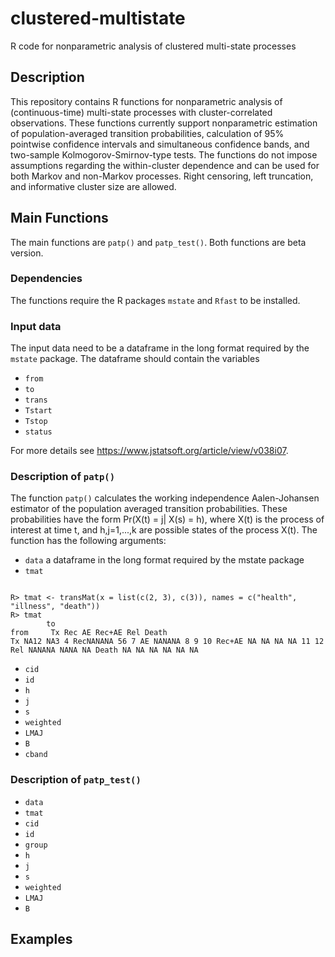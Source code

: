 # clustered-multistate
R code for nonparametric analysis of clustered multi-state processes

## Description

This repository contains R functions for nonparametric analysis of (continuous-time) multi-state processes with cluster-correlated observations. These functions currently support nonparametric estimation of population-averaged transition probabilities, calculation of 95% pointwise confidence intervals and simultaneous confidence bands, and two-sample Kolmogorov-Smirnov-type tests. The functions do not impose assumptions regarding the within-cluster dependence and can be used for both Markov and non-Markov processes. Right censoring, left truncation, and informative cluster size are allowed.

## Main Functions

The main functions are `patp()` and `patp_test()`. Both functions are beta version.

### Dependencies
The functions require the R packages `mstate` and `Rfast` to be installed.

### Input data
The input data need to be a dataframe in the long format required by the `mstate` package. The dataframe should contain the variables

* `from`
* `to`
* `trans`
* `Tstart`
* `Tstop`
* `status`

For more details see <https://www.jstatsoft.org/article/view/v038i07>. 

### Description of `patp()`

The function `patp()` calculates the working independence Aalen-Johansen estimator of the population averaged transition probabilities. These probabilities have the form Pr(X(t) = j| X(s) = h), where X(t) is the process of interest at time t, and h,j=1,...,k are possible states of the process X(t). The function has the following arguments:


* `data`  a dataframe in the long format required by the mstate package
* `tmat`
```{r tmat}

R> tmat <- transMat(x = list(c(2, 3), c(3)), names = c("health", "illness", "death"))
R> tmat
        to
from     Tx Rec AE Rec+AE Rel Death
Tx NA12 NA3 4 RecNANANA 56 7 AE NANANA 8 9 10 Rec+AE NA NA NA NA 11 12 Rel NANANA NANA NA Death NA NA NA NA NA NA
```

* `cid`
* `id`
* `h` 
* `j`
* `s`
* `weighted`
* `LMAJ`
* `B`
* `cband`


### Description of `patp_test()`

* `data`
* `tmat`
* `cid`
* `id`
* `group`
* `h` 
* `j`
* `s`
* `weighted`
* `LMAJ`
* `B`


## Examples

